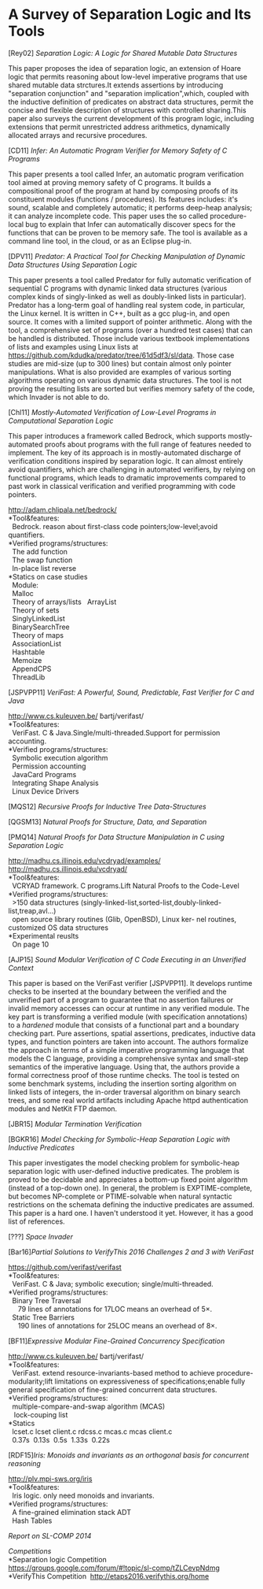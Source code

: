# A Survey of Separation Logic and Its Tools

[Rey02] *Separation Logic: A Logic for Shared Mutable Data Structures*

This paper proposes the idea of separation logic, an extension of Hoare logic that permits reasoning about low-level imperative programs that use shared mutable data strctures.It extends assertions by introducing "separation conjunction" and "separation implication",which, coupled with the inductive definition of predicates on abstract data structures, permit the concise and flexible description of structures with controlled sharing.This paper also surveys the current development of this program logic, including extensions that permit unrestricted address arithmetics, dynamically allocated arrays and recursive procedures. 

[CD11] *Infer: An Automatic Program Verifier for Memory Safety of C Programs*

This paper presents a tool called Infer, an automatic program verification tool aimed at proving memory safety of C programs. It builds a compositional proof of the program at hand by composing proofs of its constituent modules (functions / procedures). Its features includes: it's sound, scalable and completely automatic; it performs deep-heap analysis; it can analyze incomplete code. This paper uses the so called procedure-local bug to explain that Infer can automatically discover specs for the functions that can be proven to be memory safe. The tool is available as a command line tool, in the cloud, or as an Eclipse plug-in.

[DPV11] *Predator: A Practical Tool for Checking Manipulation of Dynamic Data Structures Using Separation Logic*

This paper presents a tool called Predator for fully automatic verification of sequential C programs with dynamic linked data structures (various complex kinds of singly-linked as well as doubly-linked lists in particular). Predator has a long-term goal of handling real system code, in particular, the Linux kernel. It is written in C++, built as a gcc plug-in, and open source. It comes with a limited support of pointer arithmetic. 
Along with the tool, a comprehensive set of programs (over a hundred test cases) that can be handled is distributed. Those include various textbook implementations of lists and examples using Linux lists at https://github.com/kdudka/predator/tree/61d5df3/sl/data. Those case studies are mid-size (up to 300 lines) but contain almost only pointer manipulations. What is also provided are examples of various sorting algorithms operating on various dynamic data structures. The tool is not proving the resulting lists are sorted but verifies memory safety of the code, which Invader is not able to do.

[Chl11] *Mostly-Automated Verification of Low-Level Programs in Computational Separation Logic*

This paper introduces a framework called Bedrock, which supports mostly-automated proofs about programs with the full range of features needed to implement. The key of its approach is in mostly-automated discharge of verification conditions inspired by separation logic. It can almost entirely avoid quantifiers, which are challenging in automated verifiers, by relying on functional programs, which leads to dramatic improvements compared to past work in classical verification and verified programming with code pointers. 

http://adam.chlipala.net/bedrock/<br /> 
*Tool&features:<br /> 
  &nbsp;&nbsp;Bedrock. reason about first-class code pointers;low-level;avoid quantifiers.<br /> 
*Verified programs/structures:<br /> 
  &nbsp;&nbsp;The add function<br /> 
  &nbsp;&nbsp;The swap function<br /> 
  &nbsp;&nbsp;In-place list reverse<br /> 
*Statics on case studies<br /> 
  &nbsp;&nbsp;Module:    
  &nbsp;&nbsp;Malloc       
  &nbsp;&nbsp;Theory of arrays/lists 
  &nbsp;&nbsp;ArrayList     
  &nbsp;&nbsp;Theory of sets    
  &nbsp;&nbsp;SinglyLinkedList  
  &nbsp;&nbsp;BinarySearchTree  
  &nbsp;&nbsp;Theory of maps   
  &nbsp;&nbsp;AssociationList     
  &nbsp;&nbsp;Hashtable    
  &nbsp;&nbsp;Memoize     
  &nbsp;&nbsp;AppendCPS    
  &nbsp;&nbsp;ThreadLib    

[JSPVPP11] *VeriFast: A Powerful, Sound, Predictable, Fast Verifier for C and Java*

http://www.cs.kuleuven.be/ ̃bartj/verifast/<br /> 
*Tool&features:<br /> 
  &nbsp;&nbsp;VeriFast. C & Java.Single/multi-threaded.Support for permission accounting.<br /> 
*Verified programs/structures:<br /> 
  &nbsp;&nbsp;Symbolic execution algorithm<br /> 
  &nbsp;&nbsp;Permission accounting<br /> 
  &nbsp;&nbsp;JavaCard Programs<br /> 
  &nbsp;&nbsp;Integrating Shape Analysis<br /> 
  &nbsp;&nbsp;Linux Device Drivers<br /> 


[MQS12] *Recursive Proofs for Inductive Tree Data-Structures*

[QGSM13] *Natural Proofs for Structure, Data, and Separation*

[PMQ14] *Natural Proofs for Data Structure Manipulation in C using Separation Logic*

http://madhu.cs.illinois.edu/vcdryad/examples/<br /> 
http://madhu.cs.illinois.edu/vcdryad/<br /> 
*Tool&features:<br /> 
  &nbsp;&nbsp;VCRYAD framework. C programs.Lift Natural Proofs to the Code-Level<br /> 
*Verified programs/structures:<br /> 
  &nbsp;&nbsp;>150 data structures (singly-linked-list,sorted-list,doubly-linked-list,treap,avl...)<br /> 
  &nbsp;&nbsp;open source library routines (Glib, OpenBSD), Linux ker- nel routines, customized OS data structures<br /> 
*Experimental reuslts<br /> 
  &nbsp;&nbsp;On page 10<br /> 

[AJP15] *Sound Modular Verification of C Code Executing in an Unverified Context*

This paper is based on the VeriFast verifier [JSPVPP11]. It develops runtime checks to be inserted at the boundary between the verified and the unverified part of a program to guarantee that no assertion failures or invalid memory accesses can occur at runtime in any verified module. The key part is transforming a verified module (with specification annotations) to a *hardened* module that consists of a functional part and a boundary checking part. Pure assertions, spatial assertions, predicates, inductive data types, and function pointers are taken into account. The authors formalize the approach in terms of a simple imperative programming language that models the C language, providing a comprehensive syntax and small-step semantics of the imperative language. Using that, the authors provide a formal correctness proof of those runtime checks. The tool is tested on some benchmark systems, including the insertion sorting algorithm on linked lists of integers, the in-order traversal algorithm on binary search trees, and some real world artifacts including Apache httpd authentication modules and NetKit FTP daemon. 

[JBR15] *Modular Termination Verification*

[BGKR16] *Model Checking for Symbolic-Heap Separation Logic with Inductive Predicates*

This paper investigates the model checking problem for symbolic-heap separation logic with user-defined inductive predicates. The problem is proved to be decidable and appreciates a bottom-up fixed point algorithm (instead of a top-down one). In general, the problem is EXPTIME-complete, but becomes NP-complete or PTIME-solvable when natural syntactic restrictions on the schemata defining the inductive predicates are assumed. This paper is a hard one. I haven't understood it yet. However, it has a good list of references.

[???] *Space Invader*

[Bar16]*Partial Solutions to VerifyThis 2016 Challenges 2 and 3 with VeriFast*<br /> 

https://github.com/verifast/verifast<br /> 
*Tool&features:<br /> 
  &nbsp;&nbsp;VeriFast. C & Java; symbolic execution; single/multi-threaded.<br /> 
*Verified programs/structures:<br /> 
  &nbsp;&nbsp;Binary Tree Traversal<br /> 
  &nbsp;&nbsp;&nbsp;&nbsp;  79 lines of annotations for 17LOC means an overhead of 5×.<br /> 
  &nbsp;&nbsp;Static Tree Barriers<br /> 
   &nbsp;&nbsp;&nbsp;&nbsp; 190 lines of annotations for 25LOC means an overhead of 8×.<br /> 

[BF11]*Expressive Modular Fine-Grained Concurrency Specification*

http://www.cs.kuleuven.be/ ̃bartj/verifast/<br /> 
*Tool&features:<br /> 
  &nbsp;&nbsp;VeriFast. extend resource-invariants-based method to achieve procedure-modularity;lift limitations on expressiveness of specifications;enable fully general specification of fine-grained concurrent data structures.<br /> 
*Verified programs/structures:<br /> 
  &nbsp;&nbsp;multiple-compare-and-swap algorithm (MCAS)<br /> 
 &nbsp;&nbsp; lock-couping list<br /> 
*Statics<br /> 
&nbsp;&nbsp;lcset.c lcset client.c rdcss.c mcas.c mcas client.c<br /> 
&nbsp;&nbsp;0.37s &nbsp;0.13s &nbsp;0.5s &nbsp;1.33s &nbsp;0.22s<br /> 

[RDF15]*Iris: Monoids and invariants as an orthogonal basis for concurrent reasoning*<br /> 

http://plv.mpi-sws.org/iris<br /> 
*Tool&features:<br /> 
  &nbsp;&nbsp;Iris logic. only need monoids and invariants.<br /> 
*Verified programs/structures:<br /> 
  &nbsp;&nbsp;A fine-grained elimination stack ADT<br /> 
  &nbsp;&nbsp;Hash Tables<br /> 
  

*Report on SL-COMP 2014*


*Competitions*<br /> 
*Separation logic Competition &nbsp; https://groups.google.com/forum/#!topic/sl-comp/tZLCevpNdmg<br /> 
*VerifyThis Competition  &nbsp;http://etaps2016.verifythis.org/home<br /> 
